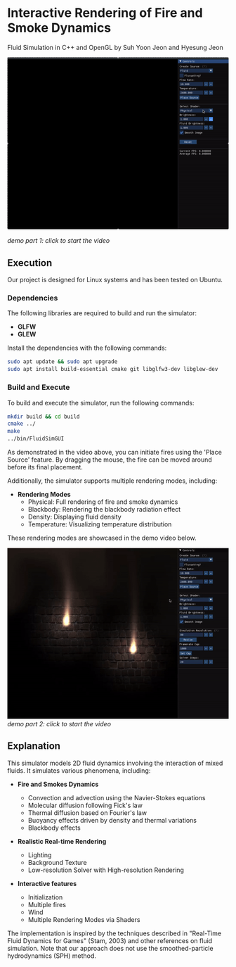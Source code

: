 # Interactive Rendering of Fire and Smoke Dynamics  
Fluid Simulation in C++ and OpenGL by Suh Yoon Jeon and Hyesung Jeon

![](init.gif)

*demo part 1: click to start the video*

## Execution

Our project is designed for Linux systems and has been tested on Ubuntu.

### Dependencies

The following libraries are required to build and run the simulator:

- **GLFW**  
- **GLEW**  

Install the dependencies with the following commands:

```bash
sudo apt update && sudo apt upgrade
sudo apt install build-essential cmake git libglfw3-dev libglew-dev
```

### Build and Execute

To build and execute the simulator, run the following commands:

```bash
mkdir build && cd build
cmake ../
make
../bin/FluidSimGUI
```

As demonstrated in the video above, you can initiate fires using the 'Place Source' feature. By dragging the mouse, the fire can be moved around before its final placement.

Additionally, the simulator supports multiple rendering modes, including:

* **Rendering Modes**
  * Physical: Full rendering of fire and smoke dynamics
  * Blackbody: Rendering the blackbody radiation effect
  * Density: Displaying fluid density
  * Temperature: Visualizing temperature distribution

These rendering modes are showcased in the demo video below.

![](render.gif)
*demo part 2: click to start the video*

## Explanation

This simulator models 2D fluid dynamics involving the interaction of mixed fluids. It simulates various phenomena, including:

* **Fire and Smokes Dynamics**
  * Convection and advection using the Navier-Stokes equations
  * Molecular diffusion following Fick's law
  * Thermal diffusion based on Fourier's law
  * Buoyancy effects driven by density and thermal variations
  * Blackbody effects
    
* **Realistic Real-time Rendering**
  * Lighting
  * Background Texture
  * Low-resolution Solver with High-resolution Rendering
  
* **Interactive features**
  * Initialization
  * Multiple fires
  * Wind
  * Multiple Rendering Modes via Shaders

The implementation is inspired by the techniques described in "Real-Time Fluid Dynamics for Games" (Stam, 2003) and other references on fluid simulation. Note that our approach does not use the smoothed-particle hydrodynamics (SPH) method.
